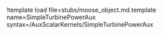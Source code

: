 !template load file=stubs/moose_object.md.template name=SimpleTurbinePowerAux syntax=/AuxScalarKernels/SimpleTurbinePowerAux
